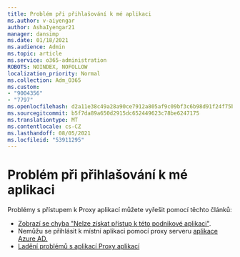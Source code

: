 ```yaml
---
title: Problém při přihlašování k mé aplikaci
ms.author: v-aiyengar
author: AshaIyengar21
manager: dansimp
ms.date: 01/18/2021
ms.audience: Admin
ms.topic: article
ms.service: o365-administration
ROBOTS: NOINDEX, NOFOLLOW
localization_priority: Normal
ms.collection: Adm_O365
ms.custom:
- "9004356"
- "7797"
ms.openlocfilehash: d2a11e38c49a28a90ce7912a805af9c09bf3c6b98d91f24f75bdb32192bcfa69
ms.sourcegitcommit: b5f7da89a650d2915dc652449623c78be6247175
ms.translationtype: MT
ms.contentlocale: cs-CZ
ms.lasthandoff: 08/05/2021
ms.locfileid: "53911295"
---
```

# <a name="problem-when-signing-in-to-my-application"></a>Problém při přihlašování k mé aplikaci

Problémy s přístupem k Proxy aplikací můžete vyřešit pomocí těchto článků:

- [Zobrazí se chyba "Nelze získat přístup k této podnikové aplikaci"](https://docs.microsoft.com/azure/active-directory/application-proxy-sign-in-bad-gateway-timeout-error/?WT.mc_id=UI_AAD_Enterprise_Apps_Support_L2_Overview).
- Nemůžu se přihlásit k místní aplikaci pomocí proxy serveru [aplikace Azure AD.](https://docs.microsoft.com/azure/active-directory/application-sign-in-problem-on-premises-application-proxy/?WT.mc_id=UI_AAD_Apps_Sign_In_Support_L2_Proxy)
- [Ladění problémů s aplikací Proxy aplikací](https://docs.microsoft.com/azure/active-directory/manage-apps/application-proxy-debug-apps)
